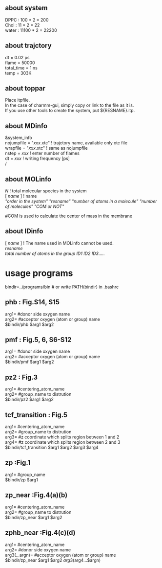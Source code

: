 ## about system
DPPC : 100 * 2 = 200  
Chol : 11  * 2 = 22  
water : 11100 * 2 = 22200  

## about trajctory
dt = 0.02 ps  
flame = 50000  
total_time = 1 ns  
temp = 303K  

## about toppar
Place itpfile.  
In the case of charmm-gui, simply copy or link to the file as it is.  
If you use other tools to create the system, put ${RESNAME}.itp.  

## about MDinfo
&system_info  
nojumpfile = "*xxx*.xtc" ! trajctory name, available only xtc file  
wrapfile = "*xxx*.xtc" ! same as nojumpfile  
nstep = *xxx*  ! enter number of flames  
dt = *xxx* ! writing frequency [ps]  
/  

## about MOLinfo
*N* ! total molecular species in the system  
[ *name* ] ! name   
*"order in the system"* *"resname"* *"number of atoms in a molecule"* *"number of molecules"* *"COM or NOT"*  

#COM is used to calculate the center of mass in the membrane

## about IDinfo
[ *name* ] ! The name used in MOLinfo cannot be used.  
*resname*  
*total number of atoms in the group*
*ID1 ID2 ID3*.....  

# usage programs

bindir=../programs/bin # or write PATH(bindir) in .bashrc  

## phb : Fig.S14, S15
arg1= #donor side oxygen name  
arg2= #acceptor oxygen (atom or group) name  
$bindir/phb $arg1 $arg2  

## pmf : Fig.5, 6, S6-S12
arg1= #donor side oxygen name  
arg2= #acceptor oxygen (atom or group) name  
$bindir/pmf $arg1 $arg2  

## pz2 : Fig.3
arg1= #centering_atom_name  
arg2= #group_name to  distrution  
$bindir/pz2 $arg1 $arg2  

## tcf_transition : Fig.5
arg1= #centering_atom_name  
arg2= #group_name to  distrution  
arg3= #z coordinate which splits region between 1 and 2  
arg4= #z coordinate which splits region between 2 and 3  
$bindir/tcf_transition $arg1 $arg2 $arg3 $arg4  

## zp :Fig.1
arg1= #group_name  
$bindir/zp $arg1  

## zp_near :Fig.4(a)(b)
arg1= #centering_atom_name  
arg2= #group_name to  distrution  
$bindir/zp_near $arg1 $arg2  

## zphb_near :Fig.4(c)(d)
arg1= #centering_atom_name  
arg2= #donor side oxygen name  
arg3(...argn)= #acceptor oxygen (atom or group) name  
$bindir/zp_near $arg1 $arg2 $arg3 ($arg4...$argn)  

